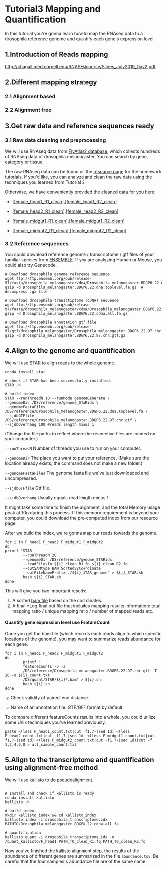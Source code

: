# Tutorial3 Mapping and Quantification
In this tutorial you're gonna learn how to map the RNAseq data to a drosophila reference genome and quantify each gene's expression level. 

## 1.Introduction of Reads mapping
http://chagall.med.cornell.edu/RNASEQcourse/Slides_July2019_Day2.pdf

## 2.Different mapping strategy 
### 2.1 Alignment based
### 2.2 Alignment free

## 3.Get raw data and reference sequences ready
### 3.1 Raw data cleaning and preprocessing
We will use RNAseq data from [FlyAtlas2 database](http://flyatlas.gla.ac.uk/FlyAtlas2/index.html), which collects hundreds of RNAseq data of drosophila melanogaster. You can search by gene, category or tissue.

The raw RNAseq data can be found on the [resource page](https://github.com/Irenexzwen/BIOE183/blob/master/README.md) for the homework tutorials. If you'd like, you can analyze and clean the raw data using the techniques you learned from Tutorial 2.

Otherwise, we have conveniently provided the cleaned data for you here:
- [[female_head1_R1_clean]](http://sysbio.ucsd.edu/public/wenxingzhao/CourseFall2019/DS_raw/F_head1_clean_R1.fq),[[female_head1_R2_clean]](http://sysbio.ucsd.edu/public/wenxingzhao/CourseFall2019/DS_raw/F_head1_clean_R2.fq)
                   
- [[female_head2_R1_clean]](http://sysbio.ucsd.edu/public/wenxingzhao/CourseFall2019/DS_raw/F_head2_clean_R1.fq),[[female_head2_R2_clean]](http://sysbio.ucsd.edu/public/wenxingzhao/CourseFall2019/DS_raw/F_head2_clean_R2.fq)

- [[female_midgut1_R1_clean]](http://sysbio.ucsd.edu/public/wenxingzhao/CourseFall2019/DS_raw/F_midgut1_clean_R1.fq),[[female_midgut1_R2_clean]](http://sysbio.ucsd.edu/public/wenxingzhao/CourseFall2019/DS_raw/F_midgut1_clean_R2.fq)
                     
- [[female_midgut2_R1_clean]](http://sysbio.ucsd.edu/public/wenxingzhao/CourseFall2019/DS_raw/F_midgut2_clean_R1.fq),[[female_midgut2_R2_clean]](http://sysbio.ucsd.edu/public/wenxingzhao/CourseFall2019/DS_raw/F_midgut2_clean_R2.fq)

### 3.2 Reference sequences
You could download reference genome / transcriptome / gtf files of your familiar species from [ENSEMBLE](https://uswest.ensembl.org/info/data/ftp/index.html).
If you are analyzing Human or Mouse, you could also try Genecode.

```Shell
# Download drosophila genome reference sequence 
wget ftp://ftp.ensembl.org/pub/release-97/fasta/drosophila_melanogaster/dna/Drosophila_melanogaster.BDGP6.22.dna.toplevel.fa.gz
gzip -d Drosophila_melanogaster.BDGP6.22.dna.toplevel.fa.gz  # decompress .gz file 

# Download drosophila transctiptome (cDNA) sequence
wget ftp://ftp.ensembl.org/pub/release-97/fasta/drosophila_melanogaster/cdna/Drosophila_melanogaster.BDGP6.22.cdna.all.fa.gz
gzip -d Drosophila_melanogaster.BDGP6.22.cdna.all.fa.gz

# Download drosophila annotation gtf file
wget ftp://ftp.ensembl.org/pub/release-97/gtf/drosophila_melanogaster/Drosophila_melanogaster.BDGP6.22.97.chr.gtf.gz
gzip -d Drosophila_melanogaster.BDGP6.22.97.chr.gtf.gz
```
## 4.Align to the genome and quantification
We will use STAR to align reads to the whole genome.
```Shell
conda install star

# check if STAR has been successfully installed.
STAR -h 

# build index
STAR --runThreadN 10 --runMode genomeGenerate \
--genomeDir /DS/reference/genome_STARidx \
--genomeFastaFiles /DS/reference/Drosophila_melanogaster.BDGP6.22.dna.toplevel.fa \
--sjdbGTFfile /DS/reference/Drosophila_melanogaster.BDGP6.22.97.chr.gtf \
--sjdbOverhang 100 #reads length minus 1                                               
```
(Change the file paths to reflect where the respective files are located on your computer.)

`--runThreadN` Number of threads you use to run on your computer.  

`--genomeDir` The place you want to put your reference. (Make sure the location already exists; the command does not make a new folder.)

`--genomeFastaFiles` The genome fasta file we've just downloaded and uncompressed.  

`--sjdbGTFfile` Gtf file.  

`--sjdbOverhang` Usually equals read length minus 1.  

It might take some time to finish the alignment, and the total Memory usage peak at 10g during this process. If this memory requirement is beyond your computer, you could download the pre-computed index from our resource page. 

After we build the index, we're gonna map our reads towards the genome.
```Shell
for i in F_head1 F_head2 F_midgut1 F_midgut2
do
printf "STAR 
        --runThreadN 20 
        --genomeDir /DS/reference/genome_STARidx 
        --readFilesIn ${i}_clean_R1.fq ${i}_clean_R2.fq 
        --outSAMtype BAM SortedByCoordinate 
        --outFileNamePrefix ./${i}_STAR_genome" > ${i}_STAR.sh
        bash ${i}_STAR.sh 
done
```
This will give you two important results:
1) A sorted [bam file](https://support.illumina.com/help/BS_App_RNASeq_Alignment_OLH_1000000006112/Content/Source/Informatics/BAM-Format.html) based on the coordinates.
2) A final \*Log.final.out file that includes mapping results information: total mapping ratio / unique mapping ratio / number of mapped reads etc. 
 
#### Quantify gene expression level use FeatureCount
Once you get the bam file (which records each reads align to which specific locations of the genome), you may want to summarize reads abundance for each gene.   
```Shell
for i in F_head1 F_head2 F_midgut1 F_midgut2
do
        printf "
        featureCounts -p -a                                 
        /DS/reference/Drosophila_melanogaster.BDGP6.22.97.chr.gtf -T 10 -o ${i}_count.txt 
        /DS/quant/STAR/${i}*.bam" > ${i}.sh
        bash ${i}.sh 
done

```
`-p` Check validity of paired-end distance.  

`-a` Name of an annotation file. GTF/GFF format by default.

To compare different featureCounts results into a whole, you could utilize some Unix techniques you've learned previously.
```Shell
paste <(less F_head1_count.txt|cut -f1,7-|sed 1d) <(less F_head2_count.txt|cut -f1,7-|sed 1d) <(less F_midgut1_count.txt|cut -f1,7-|sed 1d) <(less F_midgut2_count.txt|cut -f1,7-|sed 1d)|cut -f 1,2,4,6,8 > all_sample_count.txt

```


## 5.Align to the transcriptome and quantification using alignment-free method
We will use kallisto to do pseudoalignment. 
```Shell

# Install and check if kallisto is ready
conda install kallisto
kallisto -h

# build index
mkdir kallisto_index && cd kallisto_index
kallisto index -i drosophila_transcriptome.idx PATHTO/Drosophila_melanogaster.BDGP6.22.cdna.all.fa

# quantification
kallisto quant -i drosophila_transcriptome.idx -o /quant_kallisto/F_head1 PATH_TO_clean_R1.fq PATH_TO_clean_R2.fq
```

Now you've finished the kallisto alignment step, the results of the abundance of different genes are summarized in the file 
`abundance.tsv`. Be careful that the four samples's abundance file are of the same name. 






